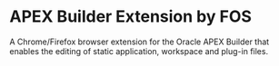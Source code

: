 # APEX Builder Extension by FOS
A Chrome/Firefox browser extension for the Oracle APEX Builder that enables the editing of static application, workspace and plug-in files.